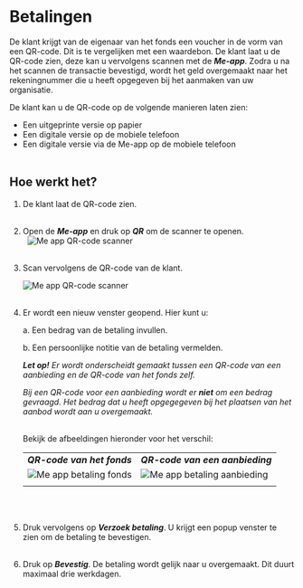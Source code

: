 # Betalingen

De klant krijgt van de eigenaar van het fonds een voucher in de vorm van een QR-code. Dit is te vergelijken met een waardebon. De klant laat u de QR-code zien, deze kan u vervolgens scannen met de **_Me-app_**. Zodra u na het scannen de transactie bevestigd, wordt het geld overgemaakt naar het rekeningnummer die u heeft opgegeven bij het aanmaken van uw organisatie.

De klant kan u de QR-code op de volgende manieren laten zien:

*   Een uitgeprinte versie op papier
*   Een digitale versie op de mobiele telefoon
*   Een digitale versie via de Me-app op de mobiele telefoon
<br />&nbsp;


## Hoe werkt het?

1.  De klant laat de QR-code zien.
<br />&nbsp;

2.  Open de **_Me-app_** en druk op **_QR_** om de scanner te openen.
<br />&nbsp;
    <img src="https://raw.githubusercontent.com/teamforus/manuals/master/img/manual-aanbieder-meapp-qr.png" alt="Me app QR-code scanner" style="max-width:300px">
    <br />&nbsp;

3.  Scan vervolgens de QR-code van de klant.

    <img src="https://raw.githubusercontent.com/teamforus/manuals/master/img/manual-aanbieder-meapp-scan.jpg" alt="Me app QR-code scanner" style="max-width:300px">
    <br />&nbsp;

4.  Er wordt een nieuw venster geopend. Hier kunt u:

    a.  Een bedrag van de betaling invullen.

    b.  Een persoonlijke notitie van de betaling vermelden.

    _**Let op!**_ _Er wordt onderscheidt gemaakt tussen een QR-code van een aanbieding en de QR-code van het fonds zelf._

    _Bij een QR-code voor een aanbieding wordt er **niet** om een bedrag gevraagd. Het bedrag dat u heeft opgegegeven bij het plaatsen van het aanbod wordt aan u overgemaakt._
    <br />&nbsp;

    Bekijk de afbeeldingen hieronder voor het verschil:

    <table>
      <tr>
       <td><strong><em>QR-code van het fonds</em></strong>
       </td>
       <td><strong><em>QR-code van een aanbieding</em></strong>
       </td>
      </tr>
      <tr>
       <td>

    <img src="https://raw.githubusercontent.com/teamforus/manuals/master/img/manual-aanbieder-meapp-betaling-fonds.png" alt="Me app betaling fonds" style="max-width:300px">

       </td>
       <td>

    <img src="https://raw.githubusercontent.com/teamforus/manuals/master/img/manual-aanbieder-meapp-betaling-aanbieding.png" alt="Me app betaling aanbieding" style="max-width:300px">

       </td>
      </tr>
      <tr>
       <td>
       </td>
       <td>
       </td>
      </tr>
    </table>
    <br />&nbsp;

5.  Druk vervolgens op **_Verzoek betaling_**. U krijgt een popup venster te zien om de betaling te bevestigen.
<br />&nbsp;
6.  Druk op **_Bevestig_**. De betaling wordt gelijk naar u overgemaakt. Dit duurt maximaal drie werkdagen.
<br />&nbsp;
